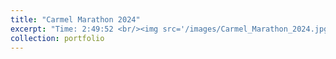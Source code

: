 ```yaml
---
title: "Carmel Marathon 2024"
excerpt: "Time: 2:49:52 <br/><img src='/images/Carmel_Marathon_2024.jpg' width='200' height='300'>"
collection: portfolio
---
```


<div class="strava-embed-placeholder" data-embed-type="activity" data-embed-id="11172961050" data-style="standard" data-from-embed="false"></div><script src="https://strava-embeds.com/embed.js"></script>
